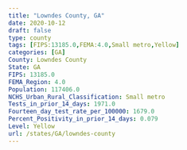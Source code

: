 ```yaml
---
title: "Lowndes County, GA"
date: 2020-10-12
draft: false
type: county
tags: [FIPS:13185.0,FEMA:4.0,Small metro,Yellow]
categories: [GA]
County: Lowndes County
State: GA
FIPS: 13185.0
FEMA_Region: 4.0
Population: 117406.0
NCHS_Urban_Rural_Classification: Small metro
Tests_in_prior_14_days: 1971.0
Fourteen_day_test_rate_per_100000: 1679.0
Percent_Positivity_in_prior_14_days: 0.079
Level: Yellow
url: /states/GA/lowndes-county
---
```



